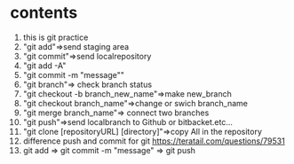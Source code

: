 # contents

1. this is git practice
2. "git add"=>send staging area
3. "git commit"=>send localrepository
4. "git add -A"
5. "git commit -m "message""
6. "git branch"=> check branch status
7. "git checkout -b branch_new_name"=>make new_branch
8. "git checkout branch_name"=>change or swich branch_name
9. "git merge branch_name"=> connect two branches
10. "git push"=>send localbranch to Github or bitbacket.etc...
11. "git clone [repositoryURL]  [directory]"=>copy All in the repository
12. difference push and commit for git https://teratail.com/questions/79531
13. git add => git commit -m "message" => git push
